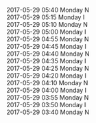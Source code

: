 2017-05-29 05:40 Monday  N  
2017-05-29 05:15 Monday  I  
2017-05-29 05:10 Monday  N  
2017-05-29 05:00 Monday  I  
2017-05-29 04:55 Monday  N  
2017-05-29 04:45 Monday  I  
2017-05-29 04:40 Monday  N  
2017-05-29 04:35 Monday  I  
2017-05-29 04:25 Monday  N  
2017-05-29 04:20 Monday  I  
2017-05-29 04:10 Monday  N  
2017-05-29 04:00 Monday  I  
2017-05-29 03:55 Monday  N  
2017-05-29 03:50 Monday  I  
2017-05-29 03:40 Monday  N  
